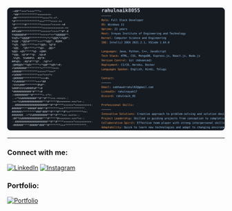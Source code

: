 

![Profile SVG](https://github.com/rahulnaik8055/rahulnaik8055/raw/main/info.svg)

---

### Connect with me:

[![LinkedIn](https://img.shields.io/badge/-LinkedIn-blue?style=flat&logo=Linkedin&logoColor=white&link=https://www.linkedin.com/in/rahulnayak17)](https://www.linkedin.com/in/rahulnayak17)
[![Instagram](https://img.shields.io/badge/-Instagram-purple?style=flat&logo=instagram&logoColor=white&link=https://www.instagram.com/_rahul_naik_17)](https://www.instagram.com/_rahul_naik_17)

### Portfolio:

[![Portfolio](https://img.shields.io/badge/-Portfolio-orange?style=flat&logo=appveyor)]([https://your-portfolio-link](https://portfolio-sabhawat-rahul-naiks-projects.vercel.app/))
